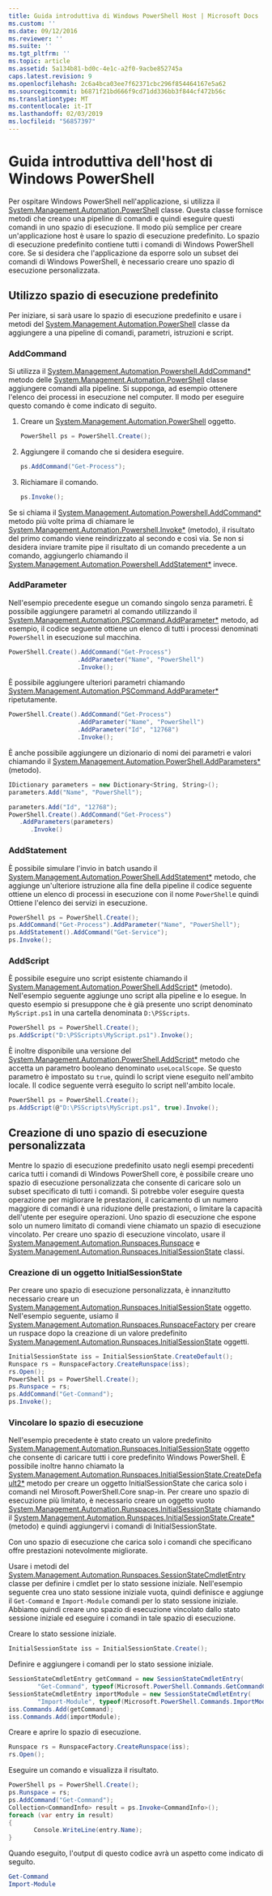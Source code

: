 ```yaml
---
title: Guida introduttiva di Windows PowerShell Host | Microsoft Docs
ms.custom: ''
ms.date: 09/12/2016
ms.reviewer: ''
ms.suite: ''
ms.tgt_pltfrm: ''
ms.topic: article
ms.assetid: 5a134b81-bd0c-4e1c-a2f0-9acbe852745a
caps.latest.revision: 9
ms.openlocfilehash: 2c6a4bca03ee7f62371cbc296f854464167e5a62
ms.sourcegitcommit: b6871f21bd666f9cd71dd336bb3f844cf472b56c
ms.translationtype: MT
ms.contentlocale: it-IT
ms.lasthandoff: 02/03/2019
ms.locfileid: "56857397"
---
```

# <a name="windows-powershell-host-quickstart"></a>Guida introduttiva dell'host di Windows PowerShell

Per ospitare Windows PowerShell nell'applicazione, si utilizza il [System.Management.Automation.PowerShell](/dotnet/api/System.Management.Automation.PowerShell) classe. Questa classe fornisce metodi che creano una pipeline di comandi e quindi eseguire questi comandi in uno spazio di esecuzione. Il modo più semplice per creare un'applicazione host è usare lo spazio di esecuzione predefinito. Lo spazio di esecuzione predefinito contiene tutti i comandi di Windows PowerShell core. Se si desidera che l'applicazione da esporre solo un subset dei comandi di Windows PowerShell, è necessario creare uno spazio di esecuzione personalizzata.

## <a name="using-the-default-runspace"></a>Utilizzo spazio di esecuzione predefinito

Per iniziare, si sarà usare lo spazio di esecuzione predefinito e usare i metodi del [System.Management.Automation.PowerShell](/dotnet/api/System.Management.Automation.PowerShell) classe da aggiungere a una pipeline di comandi, parametri, istruzioni e script.

### <a name="addcommand"></a>AddCommand

Si utilizza il [System.Management.Automation.Powershell.AddCommand*](/dotnet/api/System.Management.Automation.PowerShell.AddCommand) metodo delle [System.Management.Automation.PowerShell](/dotnet/api/System.Management.Automation.PowerShell) classe aggiungere comandi alla pipeline. Si supponga, ad esempio ottenere l'elenco dei processi in esecuzione nel computer. Il modo per eseguire questo comando è come indicato di seguito.

1. Creare un [System.Management.Automation.PowerShell](/dotnet/api/System.Management.Automation.PowerShell) oggetto.

   ```csharp
   PowerShell ps = PowerShell.Create();
   ```

2. Aggiungere il comando che si desidera eseguire.

   ```csharp
   ps.AddCommand("Get-Process");
   ```

3. Richiamare il comando.

   ```csharp
   ps.Invoke();
   ```

Se si chiama il [System.Management.Automation.Powershell.AddCommand*](/dotnet/api/System.Management.Automation.PowerShell.AddCommand) metodo più volte prima di chiamare le [System.Management.Automation.Powershell.Invoke*](/dotnet/api/System.Management.Automation.PowerShell.Invoke) (metodo), il risultato del primo comando viene reindirizzato al secondo e così via. Se non si desidera inviare tramite pipe il risultato di un comando precedente a un comando, aggiungerlo chiamando il [System.Management.Automation.Powershell.AddStatement*](/dotnet/api/System.Management.Automation.PowerShell.AddStatement) invece.

### <a name="addparameter"></a>AddParameter

Nell'esempio precedente esegue un comando singolo senza parametri. È possibile aggiungere parametri al comando utilizzando il [System.Management.Automation.PSCommand.AddParameter*](/dotnet/api/System.Management.Automation.PSCommand.AddParameter) metodo, ad esempio, il codice seguente ottiene un elenco di tutti i processi denominati `PowerShell` in esecuzione sul macchina.

```csharp
PowerShell.Create().AddCommand("Get-Process")
                   .AddParameter("Name", "PowerShell")
                   .Invoke();
```

È possibile aggiungere ulteriori parametri chiamando [System.Management.Automation.PSCommand.AddParameter*](/dotnet/api/System.Management.Automation.PSCommand.AddParameter) ripetutamente.

```csharp
PowerShell.Create().AddCommand("Get-Process")
                   .AddParameter("Name", "PowerShell")
                   .AddParameter("Id", "12768")
                   .Invoke();
```

È anche possibile aggiungere un dizionario di nomi dei parametri e valori chiamando il [System.Management.Automation.PowerShell.AddParameters*](/dotnet/api/System.Management.Automation.PowerShell.AddParameters) (metodo).

```csharp
IDictionary parameters = new Dictionary<String, String>();
parameters.Add("Name", "PowerShell");

parameters.Add("Id", "12768");
PowerShell.Create().AddCommand("Get-Process")
   .AddParameters(parameters)
      .Invoke()

```

### <a name="addstatement"></a>AddStatement

È possibile simulare l'invio in batch usando il [System.Management.Automation.PowerShell.AddStatement*](/dotnet/api/System.Management.Automation.PowerShell.AddStatement) metodo, che aggiunge un'ulteriore istruzione alla fine della pipeline il codice seguente ottiene un elenco di processi in esecuzione con il nome `PowerShell`e quindi Ottiene l'elenco dei servizi in esecuzione.

```csharp
PowerShell ps = PowerShell.Create();
ps.AddCommand("Get-Process").AddParameter("Name", "PowerShell");
ps.AddStatement().AddCommand("Get-Service");
ps.Invoke();
```

### <a name="addscript"></a>AddScript

È possibile eseguire uno script esistente chiamando il [System.Management.Automation.PowerShell.AddScript*](/dotnet/api/System.Management.Automation.PowerShell.AddScript) (metodo). Nell'esempio seguente aggiunge uno script alla pipeline e lo esegue. In questo esempio si presuppone che è già presente uno script denominato `MyScript.ps1` in una cartella denominata `D:\PSScripts`.

```csharp
PowerShell ps = PowerShell.Create();
ps.AddScript("D:\PSScripts\MyScript.ps1").Invoke();
```

È inoltre disponibile una versione del [System.Management.Automation.PowerShell.AddScript*](/dotnet/api/System.Management.Automation.PowerShell.AddScript) metodo che accetta un parametro booleano denominato `useLocalScope`. Se questo parametro è impostato su `true`, quindi lo script viene eseguito nell'ambito locale. Il codice seguente verrà eseguito lo script nell'ambito locale.

```csharp
PowerShell ps = PowerShell.Create();
ps.AddScript(@"D:\PSScripts\MyScript.ps1", true).Invoke();
```

## <a name="creating-a-custom-runspace"></a>Creazione di uno spazio di esecuzione personalizzata

Mentre lo spazio di esecuzione predefinito usato negli esempi precedenti carica tutti i comandi di Windows PowerShell core, è possibile creare uno spazio di esecuzione personalizzata che consente di caricare solo un subset specificato di tutti i comandi. Si potrebbe voler eseguire questa operazione per migliorare le prestazioni, il caricamento di un numero maggiore di comandi è una riduzione delle prestazioni, o limitare la capacità dell'utente per eseguire operazioni. Uno spazio di esecuzione che espone solo un numero limitato di comandi viene chiamato un spazio di esecuzione vincolato. Per creare uno spazio di esecuzione vincolato, usare il [System.Management.Automation.Runspaces.Runspace](/dotnet/api/System.Management.Automation.Runspaces.Runspace) e [System.Management.Automation.Runspaces.InitialSessionState](/dotnet/api/System.Management.Automation.Runspaces.InitialSessionState) classi.

### <a name="creating-an-initialsessionstate-object"></a>Creazione di un oggetto InitialSessionState

Per creare uno spazio di esecuzione personalizzata, è innanzitutto necessario creare un [System.Management.Automation.Runspaces.InitialSessionState](/dotnet/api/System.Management.Automation.Runspaces.InitialSessionState) oggetto. Nell'esempio seguente, usiamo il [System.Management.Automation.Runspaces.RunspaceFactory](/dotnet/api/System.Management.Automation.Runspaces.RunspaceFactory) per creare un ruspace dopo la creazione di un valore predefinito [System.Management.Automation.Runspaces.InitialSessionState](/dotnet/api/System.Management.Automation.Runspaces.InitialSessionState) oggetti.

```csharp
InitialSessionState iss = InitialSessionState.CreateDefault();
Runspace rs = RunspaceFactory.CreateRunspace(iss);
rs.Open();
PowerShell ps = PowerShell.Create();
ps.Runspace = rs;
ps.AddCommand("Get-Command");
ps.Invoke();
```

### <a name="constraining-the-runspace"></a>Vincolare lo spazio di esecuzione

Nell'esempio precedente è stato creato un valore predefinito [System.Management.Automation.Runspaces.InitialSessionState](/dotnet/api/System.Management.Automation.Runspaces.InitialSessionState) oggetto che consente di caricare tutti i core predefinito Windows PowerShell. È possibile inoltre hanno chiamato la [System.Management.Automation.Runspaces.InitialSessionState.CreateDefault2*](/dotnet/api/System.Management.Automation.Runspaces.InitialSessionState.CreateDefault2) metodo per creare un oggetto InitialSessionState che carica solo i comandi nel Mirosoft.PowerShell.Core snap-in. Per creare uno spazio di esecuzione più limitato, è necessario creare un oggetto vuoto [System.Management.Automation.Runspaces.InitialSessionState](/dotnet/api/System.Management.Automation.Runspaces.InitialSessionState) chiamando il [ System.Management.Automation.Runspaces.InitialSessionState.Create*](/dotnet/api/System.Management.Automation.Runspaces.InitialSessionState.Create) (metodo) e quindi aggiungervi i comandi di InitialSessionState.

Con uno spazio di esecuzione che carica solo i comandi che specificano offre prestazioni notevolmente migliorate.

Usare i metodi del [System.Management.Automation.Runspaces.SessionStateCmdletEntry](/dotnet/api/System.Management.Automation.Runspaces.SessionStateCmdletEntry) classe per definire i cmdlet per lo stato sessione iniziale. Nell'esempio seguente crea uno stato sessione iniziale vuota, quindi definisce e aggiunge il `Get-Command` e `Import-Module` comandi per lo stato sessione iniziale. Abbiamo quindi creare uno spazio di esecuzione vincolato dallo stato sessione iniziale ed eseguire i comandi in tale spazio di esecuzione.

Creare lo stato sessione iniziale.

```csharp
InitialSessionState iss = InitialSessionState.Create();
```

Definire e aggiungere i comandi per lo stato sessione iniziale.

```csharp
SessionStateCmdletEntry getCommand = new SessionStateCmdletEntry(
        "Get-Command", typeof(Microsoft.PowerShell.Commands.GetCommandCommand), "");
SessionStateCmdletEntry importModule = new SessionStateCmdletEntry(
        "Import-Module", typeof(Microsoft.PowerShell.Commands.ImportModuleCommand), "");
iss.Commands.Add(getCommand);
iss.Commands.Add(importModule);
```

Creare e aprire lo spazio di esecuzione.

```csharp
Runspace rs = RunspaceFactory.CreateRunspace(iss);
rs.Open();
```

Eseguire un comando e visualizza il risultato.

```csharp
PowerShell ps = PowerShell.Create();
ps.Runspace = rs;
ps.AddCommand("Get-Command");
Collection<CommandInfo> result = ps.Invoke<CommandInfo>();
foreach (var entry in result)
{
       Console.WriteLine(entry.Name);
}
```

Quando eseguito, l'output di questo codice avrà un aspetto come indicato di seguito.

```powershell
Get-Command
Import-Module
```
